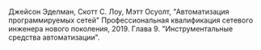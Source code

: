 Джейсон Эделман, Скотт С. Лоу, Мэтт Осуолт,
"Автоматизация программируемых сетей"
Профессиональная квалификация сетевого инженера нового поколения, 2019.
Глава 9. "Инструментальные средства автоматизации".
